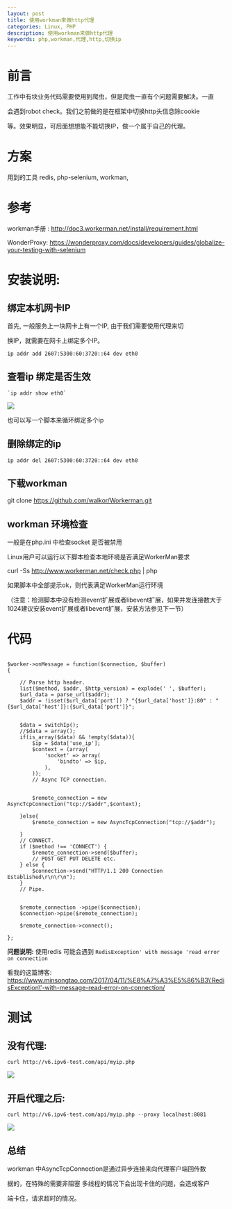 ```yaml
---
layout: post
title: 使用workman来做http代理
categories: Linux, PHP
description: 使用workman来做http代理
keywords: php,workman,代理,http,切换ip 
---
```


# 前言

工作中有块业务代码需要使用到爬虫，但是爬虫一直有个问题需要解决。一直

会遇到robot check。我们之前做的是在框架中切换http头信息除cookie 

等。效果明显，可后面想想能不能切换IP，做一个属于自己的代理。

# 方案

 用到的工具  redis, php-selenium, workman, 
 
# 参考

workman手册 : http://doc3.workerman.net/install/requirement.html

WonderProxy: https://wonderproxy.com/docs/developers/guides/globalize-your-testing-with-selenium

# 安装说明:

## 绑定本机网卡IP
  
  首先, 一般服务上一块网卡上有一个IP, 由于我们需要使用代理来切
  
  换IP，就需要在网卡上绑定多个IP。
  
  `ip addr add 2607:5300:60:3720::64 dev eth0`
  
## 查看ip 绑定是否生效

	`ip addr show eth0`
    
![](https://tao007.oss-cn-shanghai.aliyuncs.com/%E5%9B%BE%E7%89%87/QQ%E6%88%AA%E5%9B%BE20170426145924.bmp)
  
  也可以写一个脚本来循环绑定多个ip

## 删除绑定的ip 
  
   `ip addr del 2607:5300:60:3720::64 dev eth0`
  
  
## 下载workman 

git clone https://github.com/walkor/Workerman.git

## workman 环境检查

一般是在php.ini 中检查socket 是否被禁用

Linux用户可以运行以下脚本检查本地环境是否满足WorkerMan要求

curl -Ss http://www.workerman.net/check.php | php

如果脚本中全部提示ok，则代表满足WorkerMan运行环境

（注意：检测脚本中没有检测event扩展或者libevent扩展，如果并发连接数大于1024建议安装event扩展或者libevent扩展，安装方法参见下一节）


# 代码

```

$worker->onMessage = function($connection, $buffer)
{

    // Parse http header.
    list($method, $addr, $http_version) = explode(' ', $buffer);
    $url_data = parse_url($addr);
    $addr = !isset($url_data['port']) ? "{$url_data['host']}:80" : "{$url_data['host']}:{$url_data['port']}";


    $data = switchIp();
    //$data = array();
    if(is_array($data) && !empty($data)){
        $ip = $data['use_ip'];
        $context = (array(
            'socket' => array(
                'bindto' => $ip,
            ),
        ));
        // Async TCP connection.


        $remote_connection = new AsyncTcpConnection("tcp://$addr",$context);

    }else{
        $remote_connection = new AsyncTcpConnection("tcp://$addr");

    }
    // CONNECT.
    if ($method !== 'CONNECT') {
        $remote_connection->send($buffer);
        // POST GET PUT DELETE etc.
    } else {
        $connection->send("HTTP/1.1 200 Connection Established\r\n\r\n");
    }
    // Pipe.


    $remote_connection ->pipe($connection);
    $connection->pipe($remote_connection);

    $remote_connection->connect();

};

```
**问题说明:** 使用redis 可能会遇到 `RedisException' with message 'read error on connection`

看我的这篇博客: https://www.minsongtao.com/2017/04/11/%E8%A7%A3%E5%86%B3\'RedisException\'-with-message-read-error-on-connection/

# 测试

## 没有代理:

`curl http://v6.ipv6-test.com/api/myip.php`

![](https://tao007.oss-cn-shanghai.aliyuncs.com/%E5%9B%BE%E7%89%87/meiyoudaili.bmp)

## 开启代理之后:

`curl http://v6.ipv6-test.com/api/myip.php --proxy localhost:8081`

![](http://tao007.oss-cn-shanghai.aliyuncs.com/%E5%9B%BE%E7%89%87/%E5%BC%80%E5%90%AF%E4%BB%A3%E7%90%86.bmp)

## 总结 

workman 中AsyncTcpConnection是通过异步连接来向代理客户端回传数

据的，在特殊的需要非阻塞 多线程的情况下会出现卡住的问题，会造成客户

端卡住，请求超时的情况。





